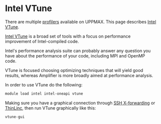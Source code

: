 # Intel VTune

There are multiple [profilers](profilers.md)
available on UPPMAX.
This page describes [Intel VTune](intel_vtune.md).

[Intel VTune](intel_vtune.md) is a broad set of tools 
with a focus on performance improvement
of Intel-compiled code.

Intel's performance analysis suite can probably answer 
any question you have about the performance of your code, 
including MPI and OpenMP code.

VTune is focused choosing optimizing techniques that will yield good results, 
whereas Amplifier is more broadly aimed at performance analysis.

In order to use VTune do the following:

```bash
module load intel intel-oneapi vtune
```

Making sure you have a graphical connection 
through [SSH X-forwarding](ssh_x_forwarding.md) or [ThinLinc](thinlinc.md), 
then run VTune graphically like this:

```bash
vtune-gui
```

